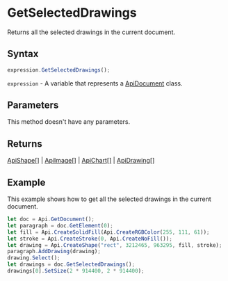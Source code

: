 # GetSelectedDrawings

Returns all the selected drawings in the current document.

## Syntax

```javascript
expression.GetSelectedDrawings();
```

`expression` - A variable that represents a [ApiDocument](../ApiDocument.md) class.

## Parameters

This method doesn't have any parameters.

## Returns

[ApiShape[]](../../ApiShape/ApiShape.md) | [ApiImage[]](../../ApiImage/ApiImage.md) | [ApiChart[]](../../ApiChart/ApiChart.md) | [ApiDrawing[]](../../ApiDrawing/ApiDrawing.md)

## Example

This example shows how to get all the selected drawings in the current document.

```javascript
let doc = Api.GetDocument();
let paragraph = doc.GetElement(0);
let fill = Api.CreateSolidFill(Api.CreateRGBColor(255, 111, 61));
let stroke = Api.CreateStroke(0, Api.CreateNoFill());
let drawing = Api.CreateShape("rect", 3212465, 963295, fill, stroke);
paragraph.AddDrawing(drawing);
drawing.Select();
let drawings = doc.GetSelectedDrawings();
drawings[0].SetSize(2 * 914400, 2 * 914400);
```
